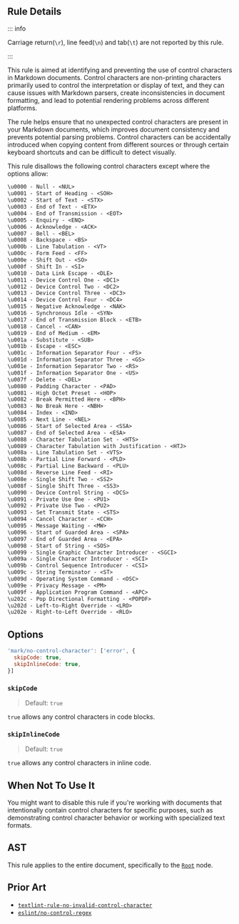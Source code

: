 <!-- markdownlint-disable-next-line no-inline-html first-line-h1 -->
<header v-html="$frontmatter.rule"></header>

## Rule Details

::: info

Carriage return(`\r`), line feed(`\n`) and tab(`\t`) are not reported by this rule.

:::

This rule is aimed at identifying and preventing the use of control characters in Markdown documents. Control characters are non-printing characters primarily used to control the interpretation or display of text, and they can cause issues with Markdown parsers, create inconsistencies in document formatting, and lead to potential rendering problems across different platforms.

The rule helps ensure that no unexpected control characters are present in your Markdown documents, which improves document consistency and prevents potential parsing problems. Control characters can be accidentally introduced when copying content from different sources or through certain keyboard shortcuts and can be difficult to detect visually.

This rule disallows the following control characters except where the options allow:

```txt
\u0000 - Null - <NUL>
\u0001 - Start of Heading - <SOH>
\u0002 - Start of Text - <STX>
\u0003 - End of Text - <ETX>
\u0004 - End of Transmission - <EOT>
\u0005 - Enquiry - <ENQ>
\u0006 - Acknowledge - <ACK>
\u0007 - Bell - <BEL>
\u0008 - Backspace - <BS>
\u000b - Line Tabulation - <VT>
\u000c - Form Feed - <FF>
\u000e - Shift Out - <SO>
\u000f - Shift In - <SI>
\u0010 - Data Link Escape - <DLE>
\u0011 - Device Control One - <DC1>
\u0012 - Device Control Two - <DC2>
\u0013 - Device Control Three - <DC3>
\u0014 - Device Control Four - <DC4>
\u0015 - Negative Acknowledge - <NAK>
\u0016 - Synchronous Idle - <SYN>
\u0017 - End of Transmission Block - <ETB>
\u0018 - Cancel - <CAN>
\u0019 - End of Medium - <EM>
\u001a - Substitute - <SUB>
\u001b - Escape - <ESC>
\u001c - Information Separator Four - <FS>
\u001d - Information Separator Three - <GS>
\u001e - Information Separator Two - <RS>
\u001f - Information Separator One - <US>
\u007f - Delete - <DEL>
\u0080 - Padding Character - <PAD>
\u0081 - High Octet Preset - <HOP>
\u0082 - Break Permitted Here - <BPH>
\u0083 - No Break Here - <NBH>
\u0084 - Index - <IND>
\u0085 - Next Line - <NEL>
\u0086 - Start of Selected Area - <SSA>
\u0087 - End of Selected Area - <ESA>
\u0088 - Character Tabulation Set - <HTS>
\u0089 - Character Tabulation with Justification - <HTJ>
\u008a - Line Tabulation Set - <VTS>
\u008b - Partial Line Forward - <PLD>
\u008c - Partial Line Backward - <PLU>
\u008d - Reverse Line Feed - <RI>
\u008e - Single Shift Two - <SS2>
\u008f - Single Shift Three - <SS3>
\u0090 - Device Control String - <DCS>
\u0091 - Private Use One - <PU1>
\u0092 - Private Use Two - <PU2>
\u0093 - Set Transmit State - <STS>
\u0094 - Cancel Character - <CCH>
\u0095 - Message Waiting - <MW>
\u0096 - Start of Guarded Area - <SPA>
\u0097 - End of Guarded Area - <EPA>
\u0098 - Start of String - <SOS>
\u0099 - Single Graphic Character Introducer - <SGCI>
\u009a - Single Character Introducer - <SCI>
\u009b - Control Sequence Introducer - <CSI>
\u009c - String Terminator - <ST>
\u009d - Operating System Command - <OSC>
\u009e - Privacy Message - <PM>
\u009f - Application Program Command - <APC>
\u202c - Pop Directional Formatting - <POPDF>
\u202d - Left-to-Right Override - <LRO>
\u202e - Right-to-Left Override - <RLO>
```

## Options

```js
'mark/no-control-character': ['error', {
  skipCode: true,
  skipInlineCode: true,
}]
```

### `skipCode`

> Default: `true`

`true` allows any control characters in code blocks.

### `skipInlineCode`

> Default: `true`

`true` allows any control characters in inline code.

## When Not To Use It

You might want to disable this rule if you're working with documents that intentionally contain control characters for specific purposes, such as demonstrating control character behavior or working with specialized text formats.

## AST

This rule applies to the entire document, specifically to the [`Root`](https://github.com/syntax-tree/mdast?tab=readme-ov-file#root) node.

## Prior Art

- [`textlint-rule-no-invalid-control-character`](https://github.com/textlint-rule/textlint-rule-no-invalid-control-character)
- [`eslint/no-control-regex`](https://eslint.org/docs/latest/rules/no-control-regex)
